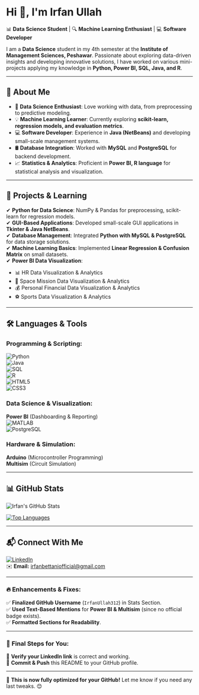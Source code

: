 # Hi 👋, I'm Irfan Ullah  
📊 **Data Science Student** | 🔍 **Machine Learning Enthusiast** | 💻 **Software Developer**  

I am a **Data Science** student in my 4th semester at the **Institute of Management Sciences, Peshawar**. Passionate about exploring data-driven insights and developing innovative solutions, I have worked on various mini-projects applying my knowledge in **Python, Power BI, SQL, Java, and R**.  

---

## 📌 About Me  
- 🎯 **Data Science Enthusiast**: Love working with data, from preprocessing to predictive modeling.  
- 💡 **Machine Learning Learner**: Currently exploring **scikit-learn, regression models, and evaluation metrics**.  
- 💻 **Software Developer**: Experience in **Java (NetBeans)** and developing small-scale management systems.  
- 🛢 **Database Integration**: Worked with **MySQL** and **PostgreSQL** for backend development.  
- 📈 **Statistics & Analytics**: Proficient in **Power BI, R language** for statistical analysis and visualization.  

---

## 🚀 Projects & Learning  
✔ **Python for Data Science**: NumPy & Pandas for preprocessing, scikit-learn for regression models.  
✔ **GUI-Based Applications**: Developed small-scale GUI applications in **Tkinter & Java NetBeans**.  
✔ **Database Management**: Integrated **Python with MySQL & PostgreSQL** for data storage solutions.  
✔ **Machine Learning Basics**: Implemented **Linear Regression & Confusion Matrix** on small datasets.  
✔ **Power BI Data Visualization**:  
   - 📊 HR Data Visualization & Analytics  
   - 🚀 Space Mission Data Visualization & Analytics  
   - 💰 Personal Financial Data Visualization & Analytics  
   - ⚽ Sports Data Visualization & Analytics  

---

## 🛠 Languages & Tools  

### **Programming & Scripting:**  
![Python](https://img.shields.io/badge/-Python-blue?style=flat&logo=python)  
![Java](https://img.shields.io/badge/-Java-red?style=flat&logo=java)  
![SQL](https://img.shields.io/badge/-SQL-lightgrey?style=flat&logo=mysql)  
![R](https://img.shields.io/badge/-R-blue?style=flat&logo=r)  
![HTML5](https://img.shields.io/badge/-HTML5-orange?style=flat&logo=html5)  
![CSS3](https://img.shields.io/badge/-CSS3-blue?style=flat&logo=css3)  

### **Data Science & Visualization:**  
**Power BI** (Dashboarding & Reporting)  
![MATLAB](https://img.shields.io/badge/-MATLAB-orange?style=flat&logo=mathworks)  
![PostgreSQL](https://img.shields.io/badge/-PostgreSQL-blue?style=flat&logo=postgresql)  

### **Hardware & Simulation:**  
**Arduino** (Microcontroller Programming)  
**Multisim** (Circuit Simulation)  

---

## 📊 GitHub Stats  
![Irfan's GitHub Stats](https://github-readme-stats.vercel.app/api?username=IrfanUllah312&show_icons=true&theme=radical)  

[![Top Languages](https://github-readme-stats.vercel.app/api/top-langs/?username=IrfanUllah312&layout=compact&theme=radical)](https://github.com/anuraghazra/github-readme-stats)  

---

## 📬 Connect With Me  
[![LinkedIn](https://img.shields.io/badge/-LinkedIn-blue?style=flat&logo=linkedin)](https://www.linkedin.com/in/irfanullah-data-analyst)  
✉️ **Email:** [irfanbettaniofficial@gmail.com](mailto:irfanbettaniofficial@gmail.com)  

---

### 🔥 Enhancements & Fixes:  
✅ **Finalized GitHub Username** (`IrfanUllah312`) in Stats Section.  
✅ **Used Text-Based Mentions** for **Power BI & Multisim** (since no official badge exists).  
✅ **Formatted Sections for Readability**.  

---

### 🎯 **Final Steps for You:**  
🔹 **Verify your LinkedIn link** is correct and working.  
🔹 **Commit & Push** this README to your GitHub profile.  

---

🚀 **This is now fully optimized for your GitHub!** Let me know if you need any last tweaks. 😊  
